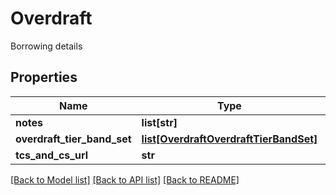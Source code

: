 # Overdraft

Borrowing details
## Properties
Name | Type | Description | Notes
------------ | ------------- | ------------- | -------------
**notes** | **list[str]** |  | [optional] 
**overdraft_tier_band_set** | [**list[OverdraftOverdraftTierBandSet]**](OverdraftOverdraftTierBandSet.md) |  | [optional] 
**tcs_and_cs_url** | **str** |  | [optional] 

[[Back to Model list]](../README.md#documentation-for-models) [[Back to API list]](../README.md#documentation-for-api-endpoints) [[Back to README]](../README.md)



